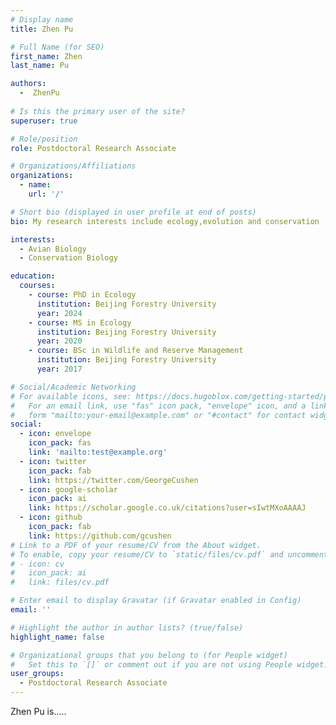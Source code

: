 ```yaml
---
# Display name
title: Zhen Pu

# Full Name (for SEO)
first_name: Zhen
last_name: Pu

authors:
  -  ZhenPu
  
# Is this the primary user of the site?
superuser: true

# Role/position
role: Postdoctoral Research Associate

# Organizations/Affiliations
organizations:
  - name: 
    url: '/'

# Short bio (displayed in user profile at end of posts)
bio: My research interests include ecology,evolution and conservation

interests:
  - Avian Biology
  - Conservation Biology

education:
  courses:
    - course: PhD in Ecology
      institution: Beijing Forestry University
      year: 2024
    - course: MS in Ecology
      institution: Beijing Forestry University
      year: 2020
    - course: BSc in Wildlife and Reserve Management
      institution: Beijing Forestry University
      year: 2017

# Social/Academic Networking
# For available icons, see: https://docs.hugoblox.com/getting-started/page-builder/#icons
#   For an email link, use "fas" icon pack, "envelope" icon, and a link in the
#   form "mailto:your-email@example.com" or "#contact" for contact widget.
social:
  - icon: envelope
    icon_pack: fas
    link: 'mailto:test@example.org'
  - icon: twitter
    icon_pack: fab
    link: https://twitter.com/GeorgeCushen
  - icon: google-scholar
    icon_pack: ai
    link: https://scholar.google.co.uk/citations?user=sIwtMXoAAAAJ
  - icon: github
    icon_pack: fab
    link: https://github.com/gcushen
# Link to a PDF of your resume/CV from the About widget.
# To enable, copy your resume/CV to `static/files/cv.pdf` and uncomment the lines below.
# - icon: cv
#   icon_pack: ai
#   link: files/cv.pdf

# Enter email to display Gravatar (if Gravatar enabled in Config)
email: ''

# Highlight the author in author lists? (true/false)
highlight_name: false

# Organizational groups that you belong to (for People widget)
#   Set this to `[]` or comment out if you are not using People widget.
user_groups:
  - Postdoctoral Research Associate
---
```


Zhen Pu is.....
